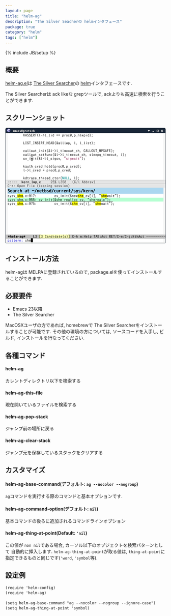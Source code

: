 ```yaml
---
layout: page
title: "helm-ag"
description: "The Silver Seacherの helmインタフェース"
package: true
category: "helm"
tags: ["helm"]
---
```

{% include JB/setup %}

## 概要

[helm-ag.el](https://github.com/syohex/emacs-helm-ag)は [The Silver Searcher](https://github.com/ggreer/the_silver_searcher)の [helm](https://github.com/emacs-helm/helm)インタフェースです.

The Silver Searcherは ack likeな grepツールで, ackよりも高速に検索を行うことができます.


## スクリーンショット

![helm-ag](/images/helm/helm-ag/helm-ag.png)


## インストール方法

helm-agは MELPAに登録されているので, package.elを使ってインストールすることができます.


## 必要要件

* Emacs 23以降
* The Silver Searcher

MacOSXユーザの方であれば, homebrewで The Silver Searcherをインストールすることが可能です.
その他の環境の方については, ソースコードを入手し, ビルド, インストールを行なってください.


## 各種コマンド

#### helm-ag

カレントディレクトリ以下を検索する

#### helm-ag-this-file

現在開いているファイルを検索する

#### helm-ag-pop-stack

ジャンプ前の場所に戻る

#### helm-ag-clear-stack

ジャンプ元を保存しているスタックをクリアする


## カスタマイズ

#### helm-ag-base-command(デフォルト: `ag --nocolor --nogroup`)

`ag`コマンドを実行する際のコマンドと基本オプションです.


#### helm-ag-command-option(デフォルト: `nil`)

基本コマンドの後ろに追加されるコマンドラインオプション


#### helm-ag-thing-at-point(Default: `'nil`)

この値が `non nil`である場合, カーソル以下のオブジェクトを検索パターンとして
自動的に挿入します. `helm-ag-thing-at-point`が取る値は, `thing-at-point`に
指定できるものと同じです(`'word`, `'symbol`等).


## 設定例

```common-lisp
(require 'helm-config)
(require 'helm-ag)

(setq helm-ag-base-command "ag --nocolor --nogroup --ignore-case")
(setq helm-ag-thing-at-point 'symbol)
```
